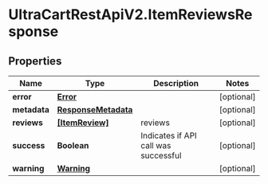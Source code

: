 # UltraCartRestApiV2.ItemReviewsResponse

## Properties
Name | Type | Description | Notes
------------ | ------------- | ------------- | -------------
**error** | [**Error**](Error.md) |  | [optional] 
**metadata** | [**ResponseMetadata**](ResponseMetadata.md) |  | [optional] 
**reviews** | [**[ItemReview]**](ItemReview.md) | reviews | [optional] 
**success** | **Boolean** | Indicates if API call was successful | [optional] 
**warning** | [**Warning**](Warning.md) |  | [optional] 


